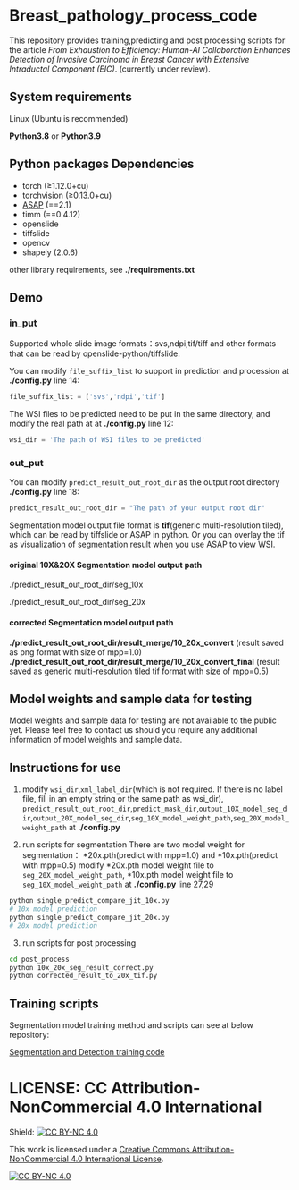 # Breast_pathology_process_code

This repository provides training,predicting and post processing scripts for the article 
*From Exhaustion to Efficiency: Human-AI Collaboration Enhances Detection of Invasive Carcinoma in Breast Cancer with Extensive Intraductal Component (EIC)*.
(currently under review).

## System requirements
Linux (Ubuntu is recommended)

**Python3.8** or **Python3.9**

## Python packages Dependencies
- torch (≥1.12.0+cu)
- torchvision (≥0.13.0+cu) 
- [ASAP](https://github.com/computationalpathologygroup/ASAP)  (==2.1)
- timm (==0.4.12)
- openslide
- tiffslide
- opencv
- shapely (2.0.6)

other library requirements, see  **./requirements.txt**

## Demo
### in_put
Supported whole slide image formats：svs,ndpi,tif/tiff and other formats that can be read by openslide-python/tiffslide.

You can modify `file_suffix_list` to support in prediction and procession at **./config.py** line 14:
```python
file_suffix_list = ['svs','ndpi','tif']
```

The WSI files to be predicted need to be put in the same directory, and modify the real path at at **./config.py** line 12:
```python
wsi_dir = 'The path of WSI files to be predicted'
```
### out_put
You can modify `predict_result_out_root_dir` as the output root directory **./config.py** line 18:
```python
predict_result_out_root_dir = "The path of your output root dir"
```
Segmentation model output file format is **tif**(generic multi-resolution tiled), which can be read by tiffslide or ASAP in python. 
Or you can overlay the tif as visualization of segmentation result when you use ASAP to view WSI.

#### original 10X&20X Segmentation model output path

./predict_result_out_root_dir/seg_10x

./predict_result_out_root_dir/seg_20x

#### corrected Segmentation model output path
**./predict_result_out_root_dir/result_merge/10_20x_convert**
(result saved as png format with size of mpp=1.0)
**./predict_result_out_root_dir/result_merge/10_20x_convert_final**
(result saved as generic multi-resolution tiled tif format with size of mpp=0.5)

## Model weights and sample data for testing
Model weights and sample data for testing are not available to the public yet. 
Please feel free to contact us should you require any additional information of model weights and sample data.

## Instructions for use
1. modify `wsi_dir`,`xml_label_dir`(which is not required. If there is no label file, fill in an empty string or the same path as wsi_dir),
`predict_result_out_root_dir`,`predict_mask_dir`,`output_10X_model_seg_dir`,`output_20X_model_seg_dir`,`seg_10X_model_weight_path`,`seg_20X_model_weight_path`
at **./config.py**


2. run scripts for segmentation 
There are two model weight for segmentation： 
*20x.pth(predict with mpp=1.0) and *10x.pth(predict with mpp=0.5)
modify *20x.pth model weight file to `seg_20X_model_weight_path`,
*10x.pth model weight file to `seg_10X_model_weight_path` at **./config.py** line 27,29
```bash
python single_predict_compare_jit_10x.py
# 10x model prediction
python single_predict_compare_jit_20x.py
# 20x model prediction
```


3. run scripts for post processing
```bash
cd post_process
python 10x_20x_seg_result_correct.py
python corrected_result_to_20x_tif.py
```

## Training scripts
Segmentation model training method and scripts can see at below repository:

[Segmentation and Detection training code](https://github.com/biototem/TIGER_challenge_2022/tree/master/train_script)



# LICENSE: CC Attribution-NonCommercial 4.0 International
Shield: [![CC BY-NC 4.0][cc-by-nc-shield]][cc-by-nc]

This work is licensed under a
[Creative Commons Attribution-NonCommercial 4.0 International License][cc-by-nc].

[![CC BY-NC 4.0][cc-by-nc-image]][cc-by-nc]

[cc-by-nc]: https://creativecommons.org/licenses/by-nc/4.0/
[cc-by-nc-image]: https://licensebuttons.net/l/by-nc/4.0/88x31.png
[cc-by-nc-shield]: https://img.shields.io/badge/License-CC%20BY--NC%204.0-lightgrey.svg


